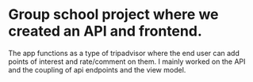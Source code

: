 # Group school project where we created an API and frontend. 
The app functions as a type of tripadvisor where the end user can add points of interest and rate/comment on them. 
I mainly worked on the API and the coupling of api endpoints and the view model.
